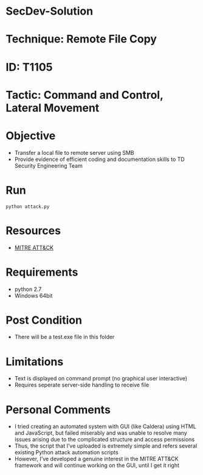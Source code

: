 # SecDev-Solution
# Technique: Remote File Copy
# ID: T1105
# Tactic: Command and Control, Lateral Movement

# Objective
- Transfer a local file to remote server using SMB
- Provide evidence of efficient coding and documentation skills to TD Security Engineering Team

# Run
`python attack.py`

# Resources
- [MITRE ATT&CK](https://attack.mitre.org/)

# Requirements
- python 2.7
- Windows 64bit

# Post Condition
- There will be a test.exe file in this folder

# Limitations
- Text is displayed on command prompt (no graphical user interactive)
- Requires seperate server-side handling to receive file

# Personal Comments
- I tried creating an automated system with GUI (like Caldera) using HTML and JavaScript, but failed miserably and was unable to resolve many issues arising due to the complicated structure and access permissions
- Thus, the script that I’ve uploaded is extremely simple and refers several existing Python attack automation scripts
- However, I’ve developed a genuine interest in the MITRE ATT&CK framework and will continue working on the GUI, until I get it right

